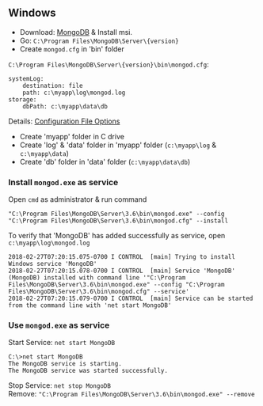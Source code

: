 ## Windows
 - Download: [MongoDB](https://www.mongodb.com/download-center?jmp=nav#community) & Install msi.   
 - Go: `C:\Program Files\MongoDB\Server\{version}`
 - Create `mongod.cfg` in 'bin' folder    
 
`C:\Program Files\MongoDB\Server\{version}\bin\mongod.cfg`:
```
systemLog:
    destination: file
    path: c:\myapp\log\mongod.log
storage:
    dbPath: c:\myapp\data\db
```
Details: [Configuration File Options](https://docs.mongodb.com/manual/reference/configuration-options/)

 - Create 'myapp' folder in C drive
 - Create 'log' & 'data' folder in 'myapp' folder (`c:\myapp\log` & `c:\myapp\data`)    
 - Create 'db' folder in 'data' folder (`c:\myapp\data\db`)   

### Install `mongod.exe` as service
Open `cmd` as administrator & run command
```
"C:\Program Files\MongoDB\Server\3.6\bin\mongod.exe" --config "C:\Program Files\MongoDB\Server\3.6\bin\mongod.cfg" --install
```
To verify that 'MongoDB' has added successfully as service, open `c:\myapp\log\mongod.log`    
```
2018-02-27T07:20:15.075-0700 I CONTROL  [main] Trying to install Windows service 'MongoDB'
2018-02-27T07:20:15.078-0700 I CONTROL  [main] Service 'MongoDB' (MongoDB) installed with command line '"C:\Program Files\MongoDB\Server\3.6\bin\mongod.exe" --config "C:\Program Files\MongoDB\Server\3.6\bin\mongod.cfg" --service'
2018-02-27T07:20:15.079-0700 I CONTROL  [main] Service can be started from the command line with 'net start MongoDB'
```

### Use `mongod.exe` as service
Start Service: `net start MongoDB`
```
C:\>net start MongoDB
The MongoDB service is starting.
The MongoDB service was started successfully.
```
Stop Service: `net stop MongoDB`    
Remove: `"C:\Program Files\MongoDB\Server\3.6\bin\mongod.exe" --remove`    


